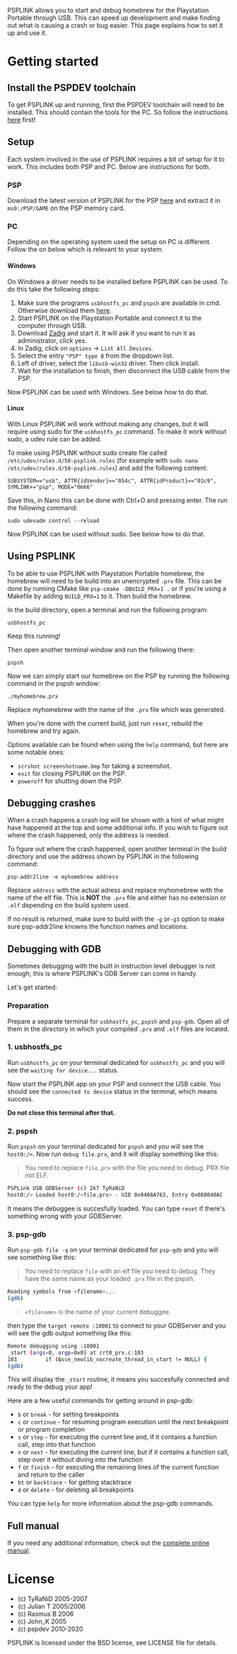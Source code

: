 PSPLINK allows you to start and debug homebrew for the Playstation Portable through USB. This can speed up development and make finding out what is causing a crash or bug easier. This page explains how to set it up and use it.

# Getting started

## Install the PSPDEV toolchain

To get PSPLINK up and running, first the PSPDEV toolchain will need to be installed. This should contain the tools for the PC. So follow the instructions [here](https://pspdev.github.io/) first!

## Setup

Each system involved in the use of PSPLINK requires a bit of setup for it to work. This includes both PSP and PC. Below are instructions for both.

### PSP

Download the latest version of PSPLINK for the PSP [here](https://github.com/pspdev/psplinkusb/releases/download/latest/psplink.zip) and extract it in ``ms0:/PSP/GAME`` on the PSP memory card.

### PC

Depending on the operating system used the setup on PC is different. Follow the on below which is relevant to your system.

#### Windows

On Windows a driver needs to be installed before PSPLINK can be used. To do this take the following steps:

1. Make sure the programs ``usbhostfs_pc`` and ``pspsh`` are available in cmd. Otherwise download them [here](https://github.com/pspdev/psplinkusb/releases/download/latest/pspsh-windows.zip).
2. Start PSPLINK on the Playstation Portable and connect it to the computer through USB.
3. Download [Zadig](https://zadig.akeo.ie/) and start it. It will ask if you want to run it as administrator, click yes.
4. In Zadig, click on ``options`` -> ``List All Devices``.
5. Select the entry ``"PSP" type B`` from the dropdown list.
6. Left of driver, select the ``libusb-win32`` driver. Then click install.
7. Wait for the installation to finish, then disconnect the USB cable from the PSP.

Now PSPLINK can be used with Windows. See below how to do that.

#### Linux

With Linux PSPLINK will work without making any changes, but it will require using sudo for the ``usbhostfs_pc`` command. To make it work without sudo, a udev rule can be added.

To make using PSPLINK without sudo create file called ``/etc/udev/rules.d/50-psplink.rules`` (for example with ``sudo nano /etc/udev/rules.d/50-psplink.rules``) and add the following content:

```
SUBSYSTEM=="usb", ATTR{idVendor}=="054c", ATTR{idProduct}=="01c9", SYMLINK+="psp", MODE="0666"
```

Save this, in Nano this can be done with Ctrl+O and pressing enter. The run the following command:

```
sudo udevadm control --reload
```

Now PSPLINK can be used without sudo. See below how to do that.

## Using PSPLINK

To be able to use PSPLINK with Playstation Portable homebrew, the homebrew will need to be build into an unencrypted ``.prx`` file. This can be done by running CMake like ``psp-cmake -DBUILD_PRX=1 .`` or if you're using a Makefile by adding ``BUILD_PRX=1`` to it. Then build the homebrew.

In the build directory, open a terminal and run the following program:

```
usbhostfs_pc
```

Keep this running!

Then open another terminal window and run the following there:

```
pspsh
```

Now we can simply start our homebrew on the PSP by running the following command in the pspsh window:

```
./myhomebrew.prx
```

Replace myhomebrew with the name of the ``.prx`` file which was generated.

When you're done with the current build, just run ``reset``, rebuild the homebrew and try again.

Options available can be found when using the ``help`` command, but here are some notable ones:

- ``scrshot screenshotname.bmp`` for taking a screenshot.
- ``exit`` for closing PSPLINK on the PSP.
- ``poweroff`` for shutting down the PSP.

## Debugging crashes

When a crash happens a crash log will be shown with a hint of what might have happened at the top and some additional info. If you wish to figure out where the crash happened, only the address is needed.

To figure out where the crash happened, open another terminal in the build directory and use the address shown by PSPLINK in the following command:

```
psp-addr2line -e myhomebrew address
```

Replace ``address`` with the actual adress and replace myhomebrew with the name of the elf file. This is **NOT** the ``.prx`` file and either has no extension or ``.elf`` depending on the build system used.

If no result is returned, make sure to build with the ``-g`` or``-g3`` option to make sure psp-addr2line knowns the function names and locations.

## Debugging with GDB

Sometimes debugging with the built in instruction level debugger is not enough, this is where
PSPLINK's GDB Server can come in handy.

Let's get started:

### Preparation

Prepare a separate terminal for `usbhostfs_pc`, `pspsh` and `psp-gdb`. Open all of them in the directory in which your compiled `.prx` and `.elf` files are located.

### 1. usbhostfs_pc

Run `usbhostfs_pc` on your terminal dedicated for `usbhostfs_pc` and you will see the `waiting for device...` status. 

Now start the PSPLINK app on your PSP and connect the USB cable. You should see the `connected to device` status in the terminal, which means success. 

**Do not close this terminal after that.**

### 2. pspsh

Run `pspsh` on your terminal dedicated for `pspsh` and you will see the `host0:/>`. Now run `debug file.prx`, and it will display something like this:

> You need to replace `file.prx`  with the file you need to debug. PRX file not ELF.

```sh
PSPLink USB GDBServer (c) 2k7 TyRaNiD
host0:/> Loaded host0:/<file.prx> - UID 0x0408A763, Entry 0x088040AC
```

It means the debuggee is succesfully loaded. You can type `reset` if there's something wrong with your GDBServer.

### 3. psp-gdb

Run `psp-gdb file -q` on your terminal dedicated for `psp-gdb` and you will see something like this:

> You need to replace `file` with an elf file you need to debug. They have the same name as your loaded `.prx` file in the pspsh.

```sh
Reading symbols from <filename>...
(gdb)
```
> `<filename>` is the name of your current debuggee.

then type the `target remote :10001` to connect to your GDBServer and you will see the gdb output something like this:

```sh
Remote debugging using :10001
_start (args=0, argp=0x0) at crt0_prx.c:103
103         if (&sce_newlib_nocreate_thread_in_start != NULL) {
(gdb)
```
This will display the `_start` routine, it means you succesfully connected and ready to the debug your app!

Here are a few useful commands for getting around in psp-gdb:
- `b` or `break` - for setting breakpoints
- `c` or `continue` - for resuming program execution until the next breakpoint or program completion
- `s` or `step` - for executing the current line and, if it contains a function call, step into that function
- `n` or `next` - for executing the current line, but if it contains a function call, step over it without diving into the function
- `f` or `finish` - for executing the remaining lines of the current function and return to the caller
- `bt` or `backtrace` - for getting stacktrace
- `d` or `delete` - for deleting all breakpoints

You can type `help` for more information about the psp-gdb commands.

## Full manual

If you need any additional information, check out the [complete online manual](psplink_manual.pdf).

# License

 - (c) TyRaNiD 2005-2007
 - (c) Julian T 2005/2006
 - (c) Rasmus B 2006
 - (c) John_K 2005
 - (c) pspdev 2010-2020

PSPLINK is licensed under the BSD license, see LICENSE file for details.
